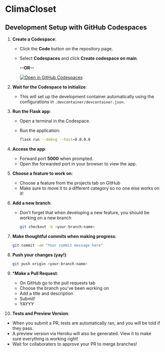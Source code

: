 # ClimaCloset

## Development Setup with GitHub Codespaces

1. **Create a Codespace**:
   - Click the **Code** button on the repository page.
   - Select **Codespaces** and click **Create codespace on main**.
  
     **--OR--**

     [![Open in GitHub Codespaces](https://github.com/codespaces/badge.svg)](https://codespaces.new/jcarney2024/climacloset)

2. **Wait for the Codespace to initialize**:
   - This will set up the development container automatically using the configurations in `.devcontainer/devcontainer.json`.

3. **Run the Flask app**:
   - Open a terminal in the Codespace.
   - Run the application:

     ```bash
     flask run --debug --host=0.0.0.0
     ```

4. **Access the app**:
   - Forward port **5000** when prompted.
   - Open the forwarded port in your browser to view the app.
  
5. **Choose a feature to work on**:
   - Choose a feature from the projects tab on GitHub
   - Make sure to move it to a different category so no one else works on it!

6. **Add a new branch**:
   - Don't forget that when developing a new feature, you should be working on a new branch
  
     ```bash
     git checkout -b <your-branch-name>
     ```

7. **Make thoughtful commits when making progress**:
   ```bash
   git commit -am "Your commit message here"
   ```

8. **Push your changes (yay!)**:
   ```bash
   git push origin <your-branch-name>
   ```
9. ***Make a Pull Request**:
   - On GitHub go to the pull requests tab
   - Choose the branch you've been working on
   - Add a title and description
   - Submit!
   - YAYYY

10. **Tests and Preview Version**:
   - When you submit a PR, tests are automatically ran, and you will be told if they pass.
   - A preview version via Heroku will also be generated. View it to make sure everything is working right!
   - Wait for collaboraters to approve your PR to merge branches!
